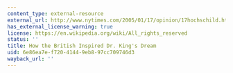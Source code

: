 ```yaml
---
content_type: external-resource
external_url: http://www.nytimes.com/2005/01/17/opinion/17hochschild.html
has_external_license_warning: true
license: https://en.wikipedia.org/wiki/All_rights_reserved
status: ''
title: How the British Inspired Dr. King's Dream
uid: 6e86ea7e-f720-4144-9eb8-97cc709746d3
wayback_url: ''
---
```

